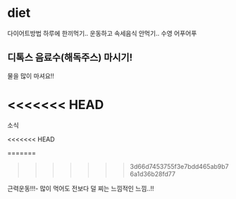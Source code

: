 # diet
다이어트방법
하루에 한끼먹기..
운동하고 속세음식 안먹기..
수영 어푸어푸
## 디톡스 음료수(해독주스) 마시기! ##
물을 많이 마셔요!!

<<<<<<< HEAD
=======
소식

<<<<<<< HEAD

=======
>>>>>>> 3d66d7453755f3e7bdd465ab9b76a1d36b28fd77

근력운동!!!- 많이 먹어도 전보다 덜 찌는 느낌적인 느낌..!!
